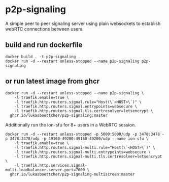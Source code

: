 # p2p-signaling
A simple peer to peer signaling server using plain websockets to establish webRTC connections between users.

## build and run dockerfile
```
docker build . -t p2p-signaling
docker run -d --restart unless-stopped --name p2p-signaling p2p-signaling
```
## or run latest image from ghcr
```
docker run -d --restart unless-stopped --name p2p-signaling \
	-l traefik.enable=true \
	-l traefik.http.routers.signal.rule="Host(\`<HOST>\`)" \
	-l traefik.http.routers.signal.entrypoints=websecure \
 	-l traefik.http.routers.signal.tls.certresolver=letsencrypt \
  ghcr.io/lukasboettcher/p2p-signaling:master
```
Additionally run the ion-sfu for 8+ users in a WebRTC session.
```
docker run -d --restart unless-stopped -p 5000:5000/udp -p 3478:3478 -p 3478:3478/udp -p 49160-49200:49160-49200/udp --name ion-sfu \
	-l traefik.enable=true \
	-l traefik.http.routers.signal-multi.rule="Host(\`<HOST>\`)" \
	-l traefik.http.routers.signal-multi.entrypoints=websecure \
 	-l traefik.http.routers.signal-multi.tls.certresolver=letsencrypt \
	-l traefik.http.services.signal-multi.loadbalancer.server.port=7000 \
  ghcr.io/lukasboettcher/p2p-signaling-multiscreen:master
```
